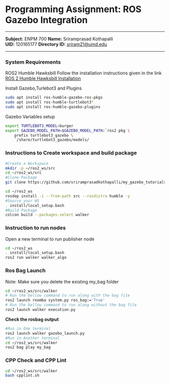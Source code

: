 # Programming Assignment: ROS Gazebo Integration
***
**Subject:** ENPM 700
**Name:** Sriramprasad Kothapalli  
**UID:** 120165177
**Directory ID:** sriram21@umd.edu
***

### System Requirements
ROS2 Humble Hawksbill
Follow the installation instructions given in the link  
[ROS 2 Humble Hawksbill Installation](http://docs.ros.org/en/humble/Installation/Alternatives/Ubuntu-Development-Setup.html)  

Install Gazebo,Turlebot3 and Plugins  
```bash
sudo apt install ros-humble-gazebo-ros-pkgs
sudo apt install ros-humble-turtlebot3*
sudo apt install ros-humble-gazebo-plugins
```
Gazebo Variables setup
```bash
export TURTLEBOT3_MODEL=burger
export GAZEBO_MODEL_PATH=$GAZEBO_MODEL_PATH:`ros2 pkg \
    prefix turtlebot3_gazebo \
    `/share/turtlebot3_gazebo/models/
```

### Instructions to Create workspace and build package
```bash
#Create a Workspace
mkdir -p ~/ros2_ws/src
cd ~/ros2_ws/src
#Clone Package
git clone https://github.com/sriramprasadkothapalli/my_gazebo_tutorials.git

cd ~/ros2_ws
rosdep install -i --from-path src --rosdistro humble -y
#Source your WS
. install/local_setup.bash
#Build Package
colcon build --packages-select walker
```


### Instruction to run nodes
Open a new terminal to run publisher node
```bash
cd ~/ros2_ws
. install/local_setup.bash
ros2 run walker walker_algo
```

### Ros Bag Launch
Note: Make sure you delete the existing my_bag folder
```bash
cd ~/ros2_ws/src/walker
# Run the bellow command to run along with the bag file
ros2 launch roomba system.py ros_bag:='True'
# Run the bellow command to run along without the bag file
ros2 launch walker execution.py
```
**Check the rosbag output**
```bash
#Run in One terminal
ros2 launch walker gazebo_launch.py
#Run in Another terminal
cd ~/ros2_ws/src/walker
ros2 bag play my_bag
```

### CPP Check and CPP Lint
```bash
cd ~/ros2_ws/src/walker
bash cpplint.sh
```